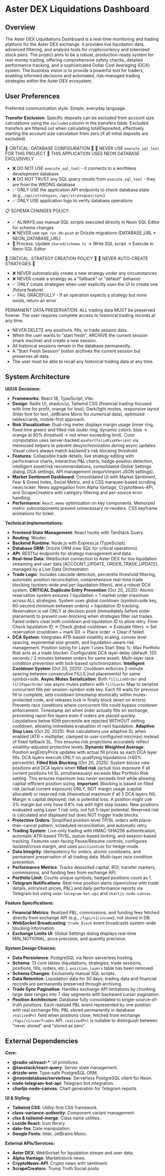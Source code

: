 # Aster DEX Liquidations Dashboard

## Overview
The Aster DEX Liquidations Dashboard is a real-time monitoring and trading platform for the Aster DEX exchange. It provides live liquidation data, advanced filtering, and analysis tools for cryptocurrency and tokenized stock pairs. The project aims to be a robust, production-ready system for real-money trading, offering comprehensive safety checks, detailed performance tracking, and a sophisticated Dollar Cost Averaging (DCA) system. The business vision is to provide a powerful tool for traders, enabling informed decisions and automated, risk-managed trading strategies within the Aster DEX ecosystem.

## User Preferences
Preferred communication style: Simple, everyday language.

**Transfer Exclusion**: Specific deposits can be excluded from account size calculations using the `excluded` column in the transfers table. Excluded transfers are filtered out when calculating totalDeposited, effectively starting the account size calculation from zero (if all initial deposits are excluded).

🚨 CRITICAL: DATABASE CONFIGURATION 🚨
🛑 NEVER USE `execute_sql_tool` FOR THIS PROJECT 🛑
THIS APPLICATION USES NEON DATABASE EXCLUSIVELY

- ❌ DO NOT USE `execute_sql_tool` - it connects to a worthless development database
- ❌ DO NOT TRUST any SQL query results from `execute_sql_tool` - they are from the WRONG database
- ✅ ONLY USE the application API endpoints to check database state (e.g., `/api/strategies`, `/api/strategies/sync`)
- ✅ ONLY USE application logs to verify database operations

📋 SCHEMA CHANGES POLICY:
- ✅ ALWAYS use manual SQL scripts executed directly in Neon SQL Editor for schema changes
- ❌ NEVER use `npm run db:push` or Drizzle migrations (DATABASE_URL ≠ NEON_DATABASE_URL)
- 📝 Process: Update `shared/schema.ts` → Write SQL script → Execute in Neon SQL Editor

🚨 CRITICAL: STRATEGY CREATION POLICY 🚨
🛑 NEVER AUTO-CREATE STRATEGIES 🛑

- ❌ NEVER automatically create a new strategy under any circumstances
- ❌ NEVER create a strategy as a "fallback" or "default" behavior
- ✅ ONLY create strategies when user explicitly uses the UI to create one (future feature)
- ✅ FAIL GRACEFULLY - If an operation expects a strategy but none exists, return an error

PERMANENT DATA PRESERVATION: ALL trading data MUST be preserved forever. The user requires complete access to historical trading records at any time.
- NEVER DELETE any positions, fills, or trade session data.
- When the user wants to "start fresh", ARCHIVE the current session (mark inactive) and create a new session.
- All historical sessions remain in the database permanently.
- A "Start Fresh Session" button archives the current session but preserves all data.
- The user must be able to recall any historical trading data at any time.

## System Architecture

**UI/UX Decisions:**
- **Frameworks**: React 18, TypeScript, Vite.
- **Design**: Radix UI, shadcn/ui, Tailwind CSS (financial trading-focused with lime for profit, orange for loss). Dark/light modes, responsive layout (Inter font for text, JetBrains Mono for numerical data), optimized tables/cards, mobile-first approach.
- **Risk Visualization**: Dual-ring meter displays margin usage (inner ring, fixed lime green) and filled risk (outer ring, dynamic colors: blue → orange at 80% threshold → red when exceeding limit). Color computation uses server-backed `maxPortfolioRiskPercent` via memoized helpers to prevent desynchronization during async updates. Visual colors always match backend's risk blocking threshold.
- **Features**: Collapsible trade details, live strategy editing with performance charts, interactive P&L charts, hedge position detection, intelligent asset/risk recommendations, consolidated Global Settings dialog, DCA settings, API management (export/import JSON settings).
- **Market Sentiment Dashboard**: Consolidated UI with Market Sentiment, Fear & Greed Index, Social Metric, and a CSS marquee-based scrolling news ticker. News aggregation from Alpha Vantage, CryptoNews-API, and ScrapeCreators with category filtering and per-source error handling.
- **Performance**: `React.memo` optimization on key components. Memoized metric subcomponents prevent unnecessary re-renders. CSS keyframe animations for ticker.

**Technical Implementations:**
- **Frontend State Management**: React hooks with TanStack Query.
- **Routing**: Wouter.
- **Backend Runtime**: Node.js with Express.js (TypeScript).
- **Database ORM**: Drizzle ORM (raw SQL for critical operations).
- **API**: RESTful endpoints for strategy management and data.
- **Real-time Data**: WebSocket connection to Aster DEX for live liquidation streaming and user data (ACCOUNT_UPDATE, ORDER_TRADE_UPDATE), managed by a Live Data Orchestrator.
- **Trade Logic**: Includes cascade detection, percentile threshold filtering, automatic position reconciliation, comprehensive real-time trade blocking (system-wide and per-liquidation filters), and a robust DCA system. **CRITICAL Duplicate Entry Prevention** (Oct 20, 2025): Atomic reservation system ensures 1 liquidation = 1 market order maximum across ALL strategies. System uses global cooldown (symbol+side key, 60-second minimum between orders) + liquidation ID tracking. Reservation is set ONLY at decision point (immediately before order placement) to prevent over-blocking when strategies filter out trades. Failed orders clear both cooldown and liquidation ID to allow retry. Flow: Check liquidation ID → Check global cooldown → Evaluate filters → Set reservation (cooldown + mark ID) → Place order → Clear if failed.
- **DCA System**: Integrates ATR-based volatility scaling, convex level spacing, exponential size growth, and liquidation-aware risk management. Position sizing for Layer 1 uses Start Step %; Max Portfolio Risk acts as a trade blocker. Configurable DCA layer delay (default: 120 seconds / 2 minutes between orders for same asset). Multi-layer race condition prevention with lock-based synchronization. **Intelligent Cooldown System** (Oct 20, 2025): Cooldown enforces 2-minute spacing between consecutive FILLS (not placements) for same symbol+side. **Async Mutex Serialization**: Both `fillLiveOrder` and `fillPaperOrder` use async mutex pattern with `fillLocks` Map to serialize concurrent fills per session-symbol-side key. Each fill waits for previous fill to complete, sets cooldown timestamp atomically within mutex-protected code, and releases lock in finally block (even on errors). Prevents race conditions where concurrent fills could bypass cooldown enforcement. Timestamp set when order actually fills on exchange, preventing rapid-fire layers even if orders are placed quickly. Liquidations below 60th percentile are rejected WITHOUT setting cooldown, allowing immediate evaluation of next liquidation. **Adaptive Stop Loss** (Oct 20, 2025): Risk calculations use adaptive SL when enabled (ATR × multiplier, clamped to user-configured min/max) instead of fixed fallback SL. This ensures risk projections accurately reflect volatility-adjusted protective levels. **Dynamic Weighted Average**: Position avgEntryPrice updates with actual fill prices as each DCA layer fills. DCA layers execute ONLY on qualifying liquidations (≥60% percentile). **Filled Risk Blocking** (Oct 20, 2025): System blocks new positions and DCA layers when **filled risk** (actual loss exposure if all current positions hit SL simultaneously) exceeds Max Portfolio Risk setting. This ensures maximum loss never exceeds limit while allowing capital-efficient position sizing. **Important**: Blocking is based on filled risk (actual current exposure) ONLY, NOT margin usage (capital allocated) or reserved risk (theoretical maximum if all 5 DCA layers fill). Margin is capital deployed; risk is potential loss. A position might use 3% margin but only have 0.8% risk with tight stop losses. New positions evaluated using Layer 1 risk only, not full 5-layer potential. Reserved risk is calculated and displayed but does NOT trigger trade blocks.
- **Protective Orders**: Simplified position-level TP/SL orders with place-then-cancel pattern, scheduled reconciliation, and automatic retry.
- **Trading System**: Live-only trading with HMAC-SHA256 authentication, automatic ATR-based TP/SL, queue-based locking, and session-based tracking. Features user-facing Pause/Resume controls, configures isolated/cross margin, and uses `positionSide` for hedge mode.
- **Data Integrity**: Idempotency for orders, atomic cooldowns, and permanent preservation of all trading data. Multi-layer race condition prevention.
- **Performance Metrics**: Tracks deposited capital, ROI, transfer markers, commissions, and funding fees from exchange API.
- **Portfolio Limit**: Counts unique symbols; hedged positions count as 1.
- **Telegram Notifications**: Real-time position alerts (open/close with trade details, entry/exit prices, P&L) and daily performance reports via Telegram bot using `node-telegram-bot-api` and `chartjs-node-canvas`.

**Feature Specifications:**
- **Financial Metrics**: Realized P&L, commissions, and funding fees fetched directly from exchange API (e.g., `/fapi/v1/income`), not stored in DB.
- **WebSocket Broadcasting**: `trade_block` event broadcasts system-wide blocking information.
- **Exchange Limits UI**: Global Settings dialog displays real-time MIN_NOTIONAL, price precision, and quantity precision.

**System Design Choices:**
- **Data Persistence**: PostgreSQL via Neon serverless hosting.
- **Schema**: 13 core tables (liquidations, strategies, trade sessions, positions, fills, orders, etc.). `position_layers` table has been removed.
- **Schema Changes**: Exclusively manual SQL scripts.
- **Data Retention**: Liquidation data for 30 days; trading data and financial records are permanently preserved through archiving.
- **Trade Sync Pagination**: Handles exchange API limitations by chunking large date ranges into 7-day segments with backward cursor pagination.
- **Position Architecture**: Database fully consolidated to single-source-of-truth positions. Each realized P&L event represented by one position with real exchange fills. P&L stored permanently in database `realizedPnl` field when positions close, fetched from exchange `/fapi/v1/userTrades` API. `realizedPnl` is nullable to distinguish between "never stored" and "stored as zero".

## External Dependencies

**Core:**
- **@radix-ui/react-\***: UI primitives.
- **@tanstack/react-query**: Server state management.
- **drizzle-orm**: Type-safe PostgreSQL ORM.
- **@neondatabase/serverless**: Serverless PostgreSQL client for Neon.
- **node-telegram-bot-api**: Telegram bot integration.
- **chartjs-node-canvas**: Chart generation for Telegram reports.

**UI & Styling:**
- **Tailwind CSS**: Utility-first CSS framework.
- **class-variance-authority**: Component variant management.
- **clsx & tailwind-merge**: Class name utilities.
- **Lucide React**: Icon library.
- **date-fns**: Date manipulation.
- **Google Fonts**: Inter, JetBrains Mono.

**External APIs/Services:**
- **Aster DEX**: WebSocket for liquidation stream and user data.
- **Alpha Vantage**: Market/stock news.
- **CryptoNews-API**: Crypto news with sentiment.
- **ScrapeCreators**: Trump Truth Social posts.